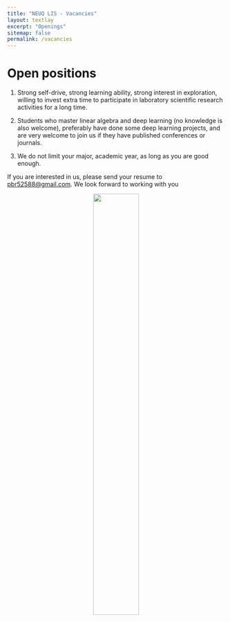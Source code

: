 ```yaml
---
title: "NEUQ LIS - Vacancies"
layout: textlay
excerpt: "Openings"
sitemap: false
permalink: /vacancies
---
```


# Open positions

1. Strong self-drive, strong learning ability, strong interest in exploration, willing to invest extra time to participate in laboratory scientific research activities for a long time. 

2. Students who master linear algebra and deep learning (no knowledge is also welcome), preferably have done some deep learning projects, and are very welcome to join us if they have published 
conferences or journals. 

3. We do not limit your major, academic year, as long as you are good enough. 

If you are interested in us, please send your resume to <ins>pbr52588@gmail.com</ins>. 
We look forward to working with you



<figure style="text-align: center">
<img src="{{ site.url }}{{ site.baseurl }}/images/logopic/Robot.jpg" width="50%">
<!-- <img src="{{ site.url }}{{ site.baseurl }}/images/logopic/uts2.jpeg" width="95%"> -->
</figure>

